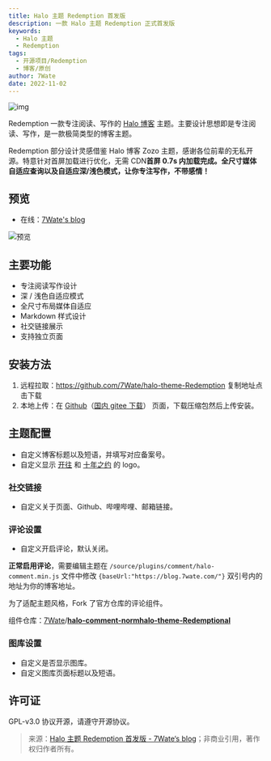 ```yaml
---
title: Halo 主题 Redemption 首发版
description: 一款 Halo 主题 Redemption 正式首发版
keywords:
  - Halo 主题
  - Redemption
tags:
  - 开源项目/Redemption
  - 博客/原创
author: 7Wate
date: 2022-11-02
---
```


![img](https://static.7wate.com/img/2022/11/02/4057d365c897c.png)

Redemption 一款专注阅读、写作的 [Halo 博客](https://halo.run/) 主题。主要设计思想即是专注阅读、写作，是一款极简类型的博客主题。

Redemption 部分设计灵感借鉴 Halo 博客 Zozo 主题，感谢各位前辈的无私开源。特意针对首屏加载进行优化，无需 CDN**首屏 0.7s 内加载完成。全尺寸媒体自适应查询以及自适应深/浅色模式，让你专注写作，不带感情！**

## 预览

- 在线：[7Wate's blog](https://blog.7wate.com/)

![预览](https://static.7wate.com/img/2022/11/02/2d110511570e6.gif)

## 主要功能

- 专注阅读写作设计
- 深 / 浅色自适应模式
- 全尺寸布局媒体自适应
- Markdown 样式设计
- 社交链接展示
- 支持独立页面

## 安装方法

1. 远程拉取：https://github.com/7Wate/halo-theme-Redemption 复制地址点击下载
2. 本地上传：在 [Github](https://github.com/7Wate/halo-theme-Redemption)（[国内 gitee 下载](https://gitee.com/wate7/redemption.git)） 页面，下载压缩包然后上传安装。

## 主题配置

- 自定义博客标题以及短语，并填写对应备案号。
- 自定义显示 [开往](https://gitee.com/link?target=https%3A%2F%2Ftravellings.link%2F) 和 [十年之约](https://gitee.com/link?target=https%3A%2F%2Fwww.foreverblog.cn%2F) 的 logo。

### 社交链接

- 自定义关于页面、Github、哔哩哔哩、邮箱链接。

### 评论设置

- 自定义开启评论，默认关闭。

**正常启用评论**，需要编辑主题在 `/source/plugins/comment/halo-comment.min.js` 文件中修改 `{baseUrl:"https://blog.7wate.com/"}` 双引号内的地址为你的博客地址。

为了适配主题风格，Fork 了官方仓库的评论组件。

组件仓库：[7Wate](https://gitee.com/link?target=https%3A%2F%2Fgithub.com%2F7Wate)/**[halo-comment-normhalo-theme-Redemptional](https://gitee.com/link?target=https%3A%2F%2Fgithub.com%2F7Wate%2Fhalo-comment-normal)**

### 图库设置

- 自定义是否显示图库。
- 自定义图库页面标题以及短语。

## 许可证

GPL-v3.0 协议开源，请遵守开源协议。

> 来源：[Halo 主题 Redemption 首发版 - 7Wate‘s blog](https://blog.7wate.com/?p=85)；非商业引用，著作权归作者所有。
